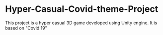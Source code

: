 # Hyper-Casual-Covid-theme-Project
This project is a hyper casual 3D game developed using Unity engine. It is based on "Covid 19"
